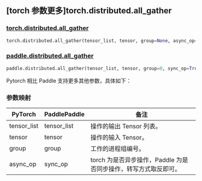 ## [torch 参数更多]torch.distributed.all_gather

### [torch.distributed.all_gather](https://pytorch.org/docs/stable/distributed.html#torch.distributed.all_gather)

```python
torch.distributed.all_gather(tensor_list, tensor, group=None, async_op=False)
```

### [paddle.distributed.all_gather](https://www.paddlepaddle.org.cn/documentation/docs/zh/develop/api/paddle/distributed/all_gather_cn.html)

```python
paddle.distributed.all_gather(tensor_list, tensor, group=0, sync_op=True)
```

Pytorch 相比 Paddle 支持更多其他参数，具体如下：

### 参数映射

| PyTorch     | PaddlePaddle | 备注                                                            |
| ----------- | ------------ | --------------------------------------------------------------- |
| tensor_list | tensor_list  | 操作的输出 Tensor 列表。                                        |
| tensor      | tensor       | 操作的输入 Tensor。                                             |
| group       | group        | 工作的进程组编号。                                              |
| async_op    | sync_op      | torch 为是否异步操作，Paddle 为是否同步操作，转写方式取反即可。 |
